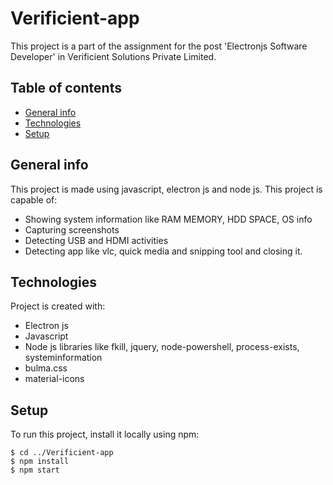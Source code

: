 # Verificient-app
This project is a part of the assignment for the post 'Electronjs Software Developer' in Verificient Solutions Private Limited. 

## Table of contents
* [General info](#general-info)
* [Technologies](#technologies)
* [Setup](#setup)

## General info
This project is made using javascript, electron js and node js.
This project is capable of:
* Showing system information like RAM MEMORY, HDD SPACE, OS info
* Capturing screenshots
* Detecting USB and HDMI activities
* Detecting app like vlc, quick media and snipping tool and closing it.
	
## Technologies
Project is created with:
* Electron js
* Javascript
* Node js libraries like fkill, jquery, node-powershell, process-exists, systeminformation
* bulma.css
* material-icons
	
## Setup
To run this project, install it locally using npm:

```
$ cd ../Verificient-app
$ npm install
$ npm start
```
